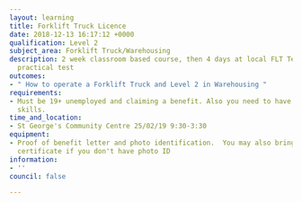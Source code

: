 ```yaml
---
layout: learning
title: Forklift Truck Licence
date: 2018-12-13 16:17:12 +0000
qualification: Level 2
subject_area: Forklift Truck/Warehousing
description: 2 week classroom based course, then 4 days at local FLT Test Centre for
  practical test
outcomes:
- " How to operate a Forklift Truck and Level 2 in Warehousing "
requirements:
- Must be 19+ unemployed and claiming a benefit. Also you need to have basic English
  skills.
time_and_location:
- St George's Community Centre 25/02/19 9:30-3:30
equipment:
- Proof of benefit letter and photo identification.  You may also bring your birth
  certificate if you don't have photo ID
information:
- ''
council: false

---
```

